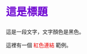<html lang="zh-TW">
<head>
    <meta charset="UTF-8">
    <meta name="viewport" content="width=device-width, initial-scale=1.0">
    <title>互動式內容展示</title>
    <style>
        body {
            font-family: Arial, sans-serif;
            line-height: 1.6;
            padding: 20px;
            max-width: 800px;
            margin: 0 auto;
        }

        .highlight-text {
            color: #007BFF;
            text-decoration: underline;
            cursor: pointer;
            font-weight: bold;
        }

        .description-container {
            border: 0px solid #ccc;
            border-radius: 10px;
            padding: 0; /* 初始狀態 padding 為 0 */
            margin-top: 10px;
            background-color: #f8f9fa;
            max-height: 0; /* 初始狀態高度為 0 */
            overflow: hidden;
            transition: max-height 0.3s ease-out, padding 0.3s ease-out;
        }

        .description-container.active {
            max-height: 200px; /* 展開後的高度 */
            padding: 15px; /* 展開後的 padding */
        }

        .description-text {
            color: #333;
            font-size: 14px;
        }
    </style>
</head>
<body>

    <p>
        現在共和黨在參議院握有53票（事實上包含<span id="highlighted-topic" class="highlight-text">副總統萬斯的一票</span>），眾議院握有219票。雖然單獨過半，但因為普通的立法程序在參議院需要60票同意，考量到現實兩黨對立，故而共和黨人啟動程序，預先設立預算決議案（budget resolution）。而通過此決議案無論在參眾兩院皆只需要過半數同意。因此在今年的2/25日決議案以217-215通過眾議院版本，一個半月後4/5則以51-48通過參議院版本，最後在4/10號兩院通過版本達成一致。
    </p>

    <div id="description-box" class="description-container">
        <p class="description-text">
            美國憲法規定副總統為參議院議長，但其職權有所限制，不能參與辯論或提出議案，只能在同意與不同意票平票時投下「關鍵性的一票」。歷史上最多次使用此一職責的為第49任副總統賀錦麗，在其任內一共使用了33次，主要原因為兩黨人數差距過小。
        </p>
    </div>

    <script>
        document.addEventListener('DOMContentLoaded', function() {
            const topicElement = document.getElementById('highlighted-topic');
            const descriptionBox = document.getElementById('description-box');

            topicElement.addEventListener('click', function() {
                descriptionBox.classList.toggle('active');
            });
        });
    </script>

</body>
</html>
<!DOCTYPE html>
<html>
<head>
  <title>GitHub Pages 顏色示範</title>
  <style>
    body {
      background-color: #81c0c0;
      color: #000000;
      font-family: Arial, sans-serif;
    }
    h1, h2, h3 {
      color: #6f00D2;
    }
    a {
      color: #EA0000;
      text-decoration: none;
    }
    a:hover {
      text-decoration: underline;
    }
  </style>
</head>
<body>
  <h1>這是標題</h1>
  <p>這是一段文字，文字顏色是黑色。</p>
  <p>這裡有一個 <a href="#">紅色連結</a> 範例。</p>
</body>
</html>
